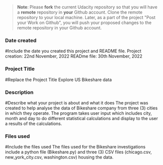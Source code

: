 >**Note**: Please **fork** the current Udacity repository so that you will have a **remote** repository in **your** Github account. Clone the remote repository to your local machine. Later, as a part of the project "Post your Work on Github", you will push your proposed changes to the remote repository in your Github account.

### Date created
#Include the date you created this project and README file.
Project creation: 22nd November, 2022
READme file: 30th November, 2022

### Project Title
#Replace the Project Title
Explore US Bikeshare data

### Description
#Describe what your project is about and what it does
The project was created to help analyse the data of Bikeshare company from three (3) cities in which they operate. The program takes user input which includes city, month and day to do different statistical calculations and display to the user a results of the calculations.

### Files used
#Include the files used
The files used for the Bikeshare investigations include a python file (Bikeshare.py) and three (3) CSV files (chicago.csv, new_york_city.csv, washington.csv) housing the data.
